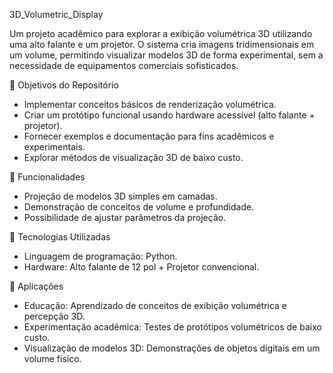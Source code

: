 3D_Volumetric_Display

Um projeto acadêmico para explorar a exibição volumétrica 3D utilizando uma alto falante e um projetor. O sistema cria imagens tridimensionais em um volume, permitindo visualizar modelos 3D de forma experimental, sem a necessidade de equipamentos comerciais sofisticados.

📌 Objetivos do Repositório

- Implementar conceitos básicos de renderização volumétrica.
- Criar um protótipo funcional usando hardware acessível (alto falante + projetor).
- Fornecer exemplos e documentação para fins acadêmicos e experimentais.
- Explorar métodos de visualização 3D de baixo custo.

🔹 Funcionalidades

- Projeção de modelos 3D simples em camadas.
- Demonstração de conceitos de volume e profundidade.
- Possibilidade de ajustar parâmetros da projeção.

🔹 Tecnologias Utilizadas

- Linguagem de programação: Python.
- Hardware: Alto falante de 12 pol + Projetor convencional.

🔹 Aplicações

- Educação: Aprendizado de conceitos de exibição volumétrica e percepção 3D.
- Experimentação acadêmica: Testes de protótipos volumétricos de baixo custo.
- Visualização de modelos 3D: Demonstrações de objetos digitais em um volume físico.
